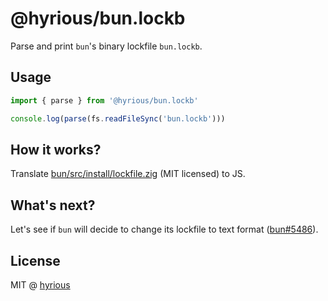 # @hyrious/bun.lockb

Parse and print `bun`'s binary lockfile `bun.lockb`.

## Usage

```js
import { parse } from '@hyrious/bun.lockb'

console.log(parse(fs.readFileSync('bun.lockb')))
```

## How it works?

Translate [bun/src/install/lockfile.zig](https://github.com/oven-sh/bun/blob/main/src/install/lockfile.zig) (MIT licensed) to JS.

## What's next?

Let's see if `bun` will decide to change its lockfile to text format ([bun#5486](https://github.com/oven-sh/bun/issues/5486)).

## License

MIT @ [hyrious](https://github.com/hyrious)
